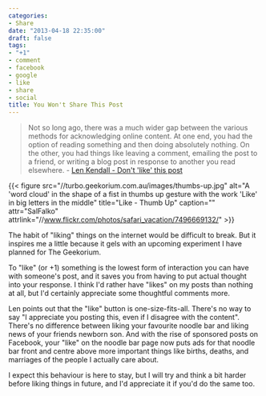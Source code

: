 ```yaml
---
categories:
- Share
date: "2013-04-18 22:35:00"
draft: false
tags:
- "+1"
- comment
- facebook
- google
- like
- share
- social
title: You Won't Share This Post
---
```


> Not so long ago, there was a much wider gap between the various methods for acknowledging online content. At one end, you had the option of reading something and then doing absolutely nothing. On the other, you had things like leaving a comment, emailing the post to a friend, or writing a blog post in response to another you read elsewhere. - [Len Kendall - Don't 'like' this post](http://readwrite.com/2013/04/17/like-experiment)

{{< figure src="//turbo.geekorium.com.au/images/thumbs-up.jpg" alt="A 'word cloud' in the shape of a fist in thumbs up gesture with the work 'Like' in big letters in the middle" title="Like - Thumb Up" caption="" attr="SalFalko" attrlink="//www.flickr.com/photos/safari_vacation/7496669132/" >}}

The habit of "liking" things on the internet would be difficult to break. But it inspires me a little because it gels with an upcoming experiment I have planned for The Geekorium.

To "like" (or +1) something is the lowest form of interaction you can have with someone's post, and it saves you from having to put actual thought into your response. I think I'd rather have "likes" on my posts than nothing at all, but I'd certainly appreciate some thoughtful comments more.

Len points out that the "like" button is one-size-fits-all. There's no way to say "I appreciate you posting this, even if I disagree with the content". There's no difference between liking your favourite noodle bar and liking news of your friends newborn son. And with the rise of sponsored posts on Facebook, your "like" on the noodle bar page now puts ads for that noodle bar front and centre above more important things like births, deaths, and marriages of the people I actually care about.

I expect this behaviour is here to stay, but I will try and think a bit harder before liking things in future, and I'd appreciate it if you'd do the same too.
